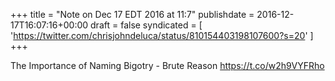 +++
title = "Note on Dec 17 EDT 2016 at 11:7"
publishdate = 2016-12-17T16:07:16+00:00
draft = false
syndicated = [ 'https://twitter.com/chrisjohndeluca/status/810154403198107600?s=20' ]
+++

The Importance of Naming Bigotry - Brute Reason https://t.co/w2h9VYFRho
